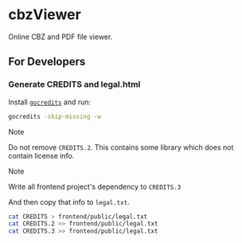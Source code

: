 # cbzViewer

Online CBZ and PDF file viewer.

## For Developers

### Generate CREDITS and legal.html

Install [`gocredits`](https://github.com/Songmu/gocredits) and run:

```bash
gocredits -skip-missing -w
```

> [!NOTE]
> Do not remove `CREDITS.2`.
> This contains some library which does not contain license info.

> [!NOTE]
> Write all frontend project's dependency to `CREDITS.3`

And then copy that info to `legal.txt`.

```bash
cat CREDITS > frontend/public/legal.txt
cat CREDITS.2 >> frontend/public/legal.txt
cat CREDITS.3 >> frontend/public/legal.txt
```